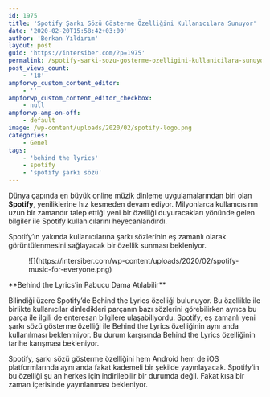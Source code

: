 ```yaml
---
id: 1975
title: 'Spotify Şarkı Sözü Gösterme Özelliğini Kullanıcılara Sunuyor'
date: '2020-02-20T15:58:42+03:00'
author: 'Berkan Yıldırım'
layout: post
guid: 'https://intersiber.com/?p=1975'
permalink: /spotify-sarki-sozu-gosterme-ozelligini-kullanicilara-sunuyor/
post_views_count:
    - '18'
ampforwp_custom_content_editor:
    - ''
ampforwp_custom_content_editor_checkbox:
    - null
ampforwp-amp-on-off:
    - default
image: /wp-content/uploads/2020/02/spotify-logo.png
categories:
    - Genel
tags:
    - 'behind the lyrics'
    - spotify
    - 'spotify şarkı sözü'
---
```


Dünya çapında en büyük online müzik dinleme uygulamalarından biri olan **Spotify**, yeniliklerine hız kesmeden devam ediyor. Milyonlarca kullanıcısının uzun bir zamandır talep ettiği yeni bir özelliği duyuracakları yönünde gelen bilgiler ile Spotify kullanıcılarını heyecanlandırdı.

Spotify’ın yakında kullanıcılarına şarkı sözlerinin eş zamanlı olarak görüntülenmesini sağlayacak bir özellik sunması bekleniyor.

<figure class="wp-block-image size-large">![](https://intersiber.com/wp-content/uploads/2020/02/spotify-music-for-everyone.png)</figure> **Behind the Lyrics’in Pabucu Dama Atılabilir**

Bilindiği üzere Spotify’de Behind the Lyrics özelliği bulunuyor. Bu özellikle ile birlikte kullanıcılar dinledikleri parçanın bazı sözlerini görebilirken ayrıca bu parça ile ilgili de enteresan bilgilere ulaşabiliyordu. Spotify, eş zamanlı yeni şarkı sözü gösterme özelliği ile Behind the Lyrics özelliğinin aynı anda kullanılması beklenmiyor. Bu durum karşısında Behind the Lyrics özelliğinin tarihe karışması bekleniyor.

Spotify, şarkı sözü gösterme özelliğini hem Android hem de iOS platformlarında aynı anda fakat kademeli bir şekilde yayınlayacak. Spotify’in bu özelliği şu an herkes için indirilebilir bir durumda değil. Fakat kısa bir zaman içerisinde yayınlanması bekleniyor.